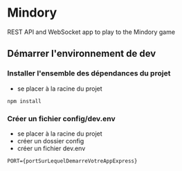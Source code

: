 # Mindory
REST API and WebSocket app to play to the Mindory game

## Démarrer l'environnement de dev

### Installer l'ensemble des dépendances du projet
- se placer à la racine du projet
```
npm install
```

### Créer un fichier config/dev.env
- se placer à la racine du projet
- créer un dossier config
- créer un fichier dev.env
```
PORT={portSurLequelDemarreVotreAppExpress}
```
